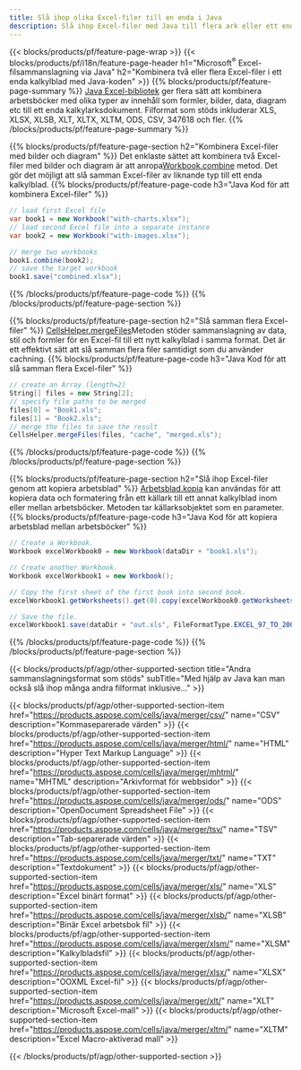 ```yaml
---
title: Slå ihop olika Excel-filer till en enda i Java
description: Slå ihop Excel-filer med Java till flera ark eller ett enda ark. Slå samman, kombinera eller sammanfoga Excel-dokument till PDF, Bilder och HTML också.
---
```

{{< blocks/products/pf/feature-page-wrap >}}
{{< blocks/products/pf/i18n/feature-page-header h1="Microsoft<sup>&reg;</sup> Excel-filsammanslagning via Java" h2="Kombinera två eller flera Excel-filer i ett enda kalkylblad med Java-koden" >}}
{{% blocks/products/pf/feature-page-summary %}}
[Java Excel-bibliotek](/cells/sv/java/) ger flera sätt att kombinera arbetsböcker med olika typer av innehåll som formler, bilder, data, diagram etc till ett enda kalkylarksdokument. Filformat som stöds inkluderar XLS, XLSX, XLSB, XLT, XLTX, XLTM, ODS, CSV, 347618 och fler.
{{% /blocks/products/pf/feature-page-summary %}}

{{% blocks/products/pf/feature-page-section h2="Kombinera Excel-filer med bilder och diagram" %}}
 Det enklaste sättet att kombinera två Excel-filer med bilder och diagram är att anropa[Workbook.combine](https://reference.aspose.com/cells/java/com.aspose.cells/workbook#combine(com.aspose.cells.Workbook)) metod. Det gör det möjligt att slå samman Excel-filer av liknande typ till ett enda kalkylblad.
{{% blocks/products/pf/feature-page-code h3="Java Kod för att kombinera Excel-filer" %}}

```cs
// load first Excel file
var book1 = new Workbook("with-charts.xlsx");
// load second Excel file into a separate instance
var book2 = new Workbook("with-images.xlsx");

// merge two workbooks
book1.combine(book2);
// save the target workbook 
book1.save("combined.xlsx");
```
{{% /blocks/products/pf/feature-page-code %}}
{{% /blocks/products/pf/feature-page-section %}}

{{% blocks/products/pf/feature-page-section h2="Slå samman flera Excel-filer" %}}
[CellsHelper.mergeFiles](https://reference.aspose.com/cells/java/com.aspose.cells/cellshelper#mergeFiles)Metoden stöder sammanslagning av data, stil och formler för en Excel-fil till ett nytt kalkylblad i samma format. Det är ett effektivt sätt att slå samman flera filer samtidigt som du använder cachning.
{{% blocks/products/pf/feature-page-code h3="Java Kod för att slå samman flera Excel-filer" %}}

```cs
// create an Array (length=2)
String[] files = new String[2];
// specify file paths to be merged
files[0] = "Book1.xls";
files[1] = "Book2.xls";
// merge the files to save the result
CellsHelper.mergeFiles(files, "cache", "merged.xls");

```
{{% /blocks/products/pf/feature-page-code %}}
{{% /blocks/products/pf/feature-page-section %}}

{{% blocks/products/pf/feature-page-section h2="Slå ihop Excel-filer genom att kopiera arbetsblad" %}}
[Arbetsblad.kopia](https://reference.aspose.com/cells/java/com.aspose.cells/worksheet#copy(com.aspose.cells.Worksheet)) kan användas för att kopiera data och formatering från ett källark till ett annat kalkylblad inom eller mellan arbetsböcker. Metoden tar källarksobjektet som en parameter.
{{% blocks/products/pf/feature-page-code h3="Java Kod för att kopiera arbetsblad mellan arbetsböcker" %}}

```cs
// Create a Workbook.
Workbook excelWorkbook0 = new Workbook(dataDir + "book1.xls");

// Create another Workbook.
Workbook excelWorkbook1 = new Workbook();

// Copy the first sheet of the first book into second book.
excelWorkbook1.getWorksheets().get(0).copy(excelWorkbook0.getWorksheets().get(0));

// Save the file.
excelWorkbook1.save(dataDir + "out.xls", FileFormatType.EXCEL_97_TO_2003);
```
{{% /blocks/products/pf/feature-page-code %}}
{{% /blocks/products/pf/feature-page-section %}}

{{< blocks/products/pf/agp/other-supported-section title="Andra sammanslagningsformat som stöds" subTitle="Med hjälp av Java kan man också slå ihop många andra filformat inklusive..." >}}

{{< blocks/products/pf/agp/other-supported-section-item href="https://products.aspose.com/cells/java/merger/csv/" name="CSV" description="Kommaseparerade värden" >}}
{{< blocks/products/pf/agp/other-supported-section-item href="https://products.aspose.com/cells/java/merger/html/" name="HTML" description="Hyper Text Markup Language" >}}
{{< blocks/products/pf/agp/other-supported-section-item href="https://products.aspose.com/cells/java/merger/mhtml/" name="MHTML" description="Arkivformat för webbsidor" >}}
{{< blocks/products/pf/agp/other-supported-section-item href="https://products.aspose.com/cells/java/merger/ods/" name="ODS" description="OpenDocument Spreadsheet File" >}}
{{< blocks/products/pf/agp/other-supported-section-item href="https://products.aspose.com/cells/java/merger/tsv/" name="TSV" description="Tab-separerade värden" >}}
{{< blocks/products/pf/agp/other-supported-section-item href="https://products.aspose.com/cells/java/merger/txt/" name="TXT" description="Textdokument" >}}
{{< blocks/products/pf/agp/other-supported-section-item href="https://products.aspose.com/cells/java/merger/xls/" name="XLS" description="Excel binärt format" >}}
{{< blocks/products/pf/agp/other-supported-section-item href="https://products.aspose.com/cells/java/merger/xlsb/" name="XLSB" description="Binär Excel arbetsbok fil" >}}
{{< blocks/products/pf/agp/other-supported-section-item href="https://products.aspose.com/cells/java/merger/xlsm/" name="XLSM" description="Kalkylbladsfil" >}}
{{< blocks/products/pf/agp/other-supported-section-item href="https://products.aspose.com/cells/java/merger/xlsx/" name="XLSX" description="OOXML Excel-fil" >}}
{{< blocks/products/pf/agp/other-supported-section-item href="https://products.aspose.com/cells/java/merger/xlt/" name="XLT" description="Microsoft Excel-mall" >}}
{{< blocks/products/pf/agp/other-supported-section-item href="https://products.aspose.com/cells/java/merger/xltm/" name="XLTM" description="Excel Macro-aktiverad mall" >}}

{{< /blocks/products/pf/agp/other-supported-section >}}
